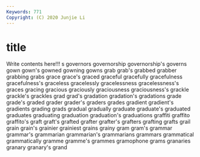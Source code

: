 ```yaml
---
Keywords: 771
Copyright: (C) 2020 Junjie Li
---
```


# title

Write contents here!!!
s 
governors 
governorship 
governorship's 
governs 
gown 
gown's 
gowned 
gowning
gowns 
grab 
grab's 
grabbed 
grabber 
grabbing 
grabs 
grace 
grace's 
graced
graceful 
gracefully 
gracefulness 
gracefulness's 
graceless 
gracelessly 
gracelessness 
gracelessness's 
graces 
gracing
gracious 
graciously 
graciousness 
graciousness's 
grackle 
grackle's 
grackles 
grad 
grad's 
gradation
gradation's 
gradations 
grade 
grade's 
graded 
grader 
grader's 
graders 
grades 
gradient
gradient's 
gradients 
grading 
grads 
gradual 
gradually 
graduate 
graduate's 
graduated 
graduates
graduating 
graduation 
graduation's 
graduations 
graffiti 
graffito 
graffito's 
graft 
graft's 
grafted
grafter 
grafter's 
grafters 
grafting 
grafts 
grail 
grain 
grain's 
grainier 
grainiest
grains 
grainy 
gram 
gram's 
grammar 
grammar's 
grammarian 
grammarian's 
grammarians 
grammars
grammatical 
grammatically 
gramme 
gramme's 
grammes 
gramophone 
grams 
granaries 
granary 
granary's
grand 
